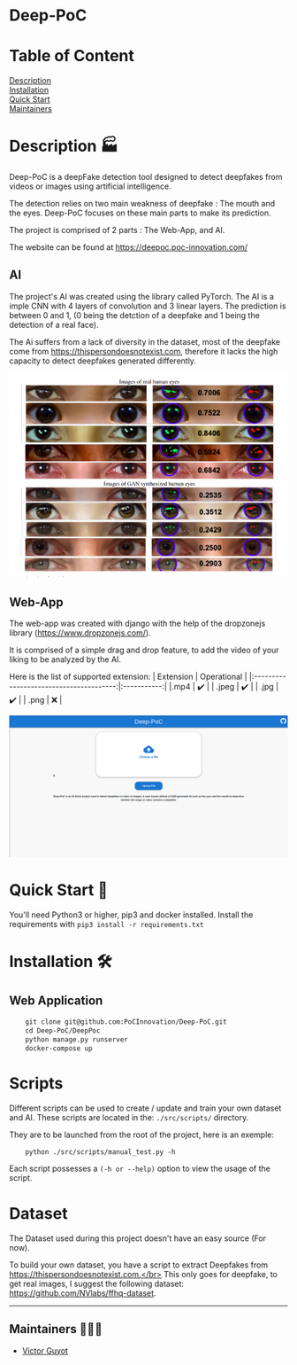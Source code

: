 # Deep-PoC

# Table of Content

[Description](#Description)\
[Installation](#Installation)\
[Quick Start](#Quick-Start)\
[Maintainers](#Maintainers)

# Description 🏭
Deep-PoC is a deepFake detection tool designed to detect deepfakes from videos or images using artificial intelligence.

The detection relies on two main weakness of deepfake : The mouth and the eyes. Deep-PoC focuses on these main parts to make its prediction.

The project is comprised of 2 parts : The Web-App, and AI.

The website can be found at https://deepoc.poc-innovation.com/

## AI

The project's AI was created using the library called PyTorch. The AI is a imple CNN with 4 layers of convolution and 3 linear layers.
The prediction is between 0 and 1, (0 being the detction of a deepfake and 1 being the detection of a real face).

The Ai suffers from a lack of diversity in the dataset, most of the deepfake come from https://thispersondoesnotexist.com, therefore it lacks the high capacity to detect deepfakes generated differently.

![](.github/assets/eyes.png?raw=true "Real and deppfake eyes")

## Web-App

The web-app was created with django with the help of the dropzonejs library (https://www.dropzonejs.com/).

It is comprised of a simple drag and drop feature, to add the video of your liking to be analyzed by the AI.

Here is the list of supported extension:
|        Extension                        | Operational |
|:---------------------------------------:|:-----------:|
|.mp4   | :heavy_check_mark: |
| .jpeg | :heavy_check_mark: |
| .jpg  | :heavy_check_mark: |
| .png  | :x: |

![](.github/assets/demo_deepPoC.gif?raw=true "Real and deppfake eyes")

# Quick Start 🏁

You'll need Python3 or higher, pip3 and docker installed. Install the requirements with `pip3 install -r requirements.txt`

# Installation 🛠️

## Web Application

        git clone git@github.com:PoCInnovation/Deep-PoC.git
        cd Deep-PoC/DeepPoc
        python manage.py runserver
        docker-compose up

# Scripts

Different scripts can be used to create / update and train your own dataset and AI. These scripts are located in the: `./src/scripts/` directory.

They are to be launched from the root of the project, here is an exemple:

        python ./src/scripts/manual_test.py -h

Each script possesses a `(-h or --help)` option to view the usage of the script.

# Dataset

The Dataset used during this project doesn't have an easy source (For now).

To build your own dataset, you have a script to extract Deepfakes from https://thispersondoesnotexist.com.</br>
This only goes for deepfake, to get real images, I suggest the following dataset: https://github.com/NVlabs/ffhq-dataset.


------------


## Maintainers 🧑‍🤝‍🧑

 - [Victor Guyot](https://github.com/MrSIooth)
